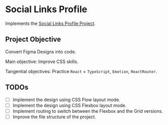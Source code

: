 # Social Links Profile

Implements the [Social Links Profile Project](https://www.frontendmentor.io/challenges/social-links-profile-UG32l9m6dQ).

## Project Objective

Convert Figma Designs into code.

Main objective: Improve CSS skills.

Tangential objectives: Practice `React` + `TypeScript`, `Emotion`, `ReactRouter`.

## TODOs

- [ ] Implement the design using CSS Flow layout mode.
- [ ] Implement the design using CSS Flexbox layout mode.
- [ ] Implement routing to switch between the Flexbox and the Grid versions.
- [ ] Improve the file structure of the project.
